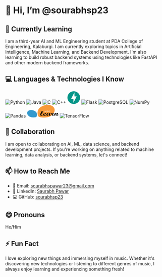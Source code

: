 # 👋 Hi, I’m @sourabhsp23

## 🌱 Currently Learning
I am a third-year AI and ML Engineering student at PDA College of Engineering, Kalaburgi. I am currently exploring topics in Artificial Intelligence, Machine Learning, and Backend Development. I'm also learning to build robust backend systems using technologies like FastAPI and other modern backend frameworks.

## 💻 Languages & Technologies I Know

<p align="left">
  <img src="https://cdn.jsdelivr.net/gh/devicons/devicon/icons/python/python-original.svg" alt="Python" width="40" height="40"/>
  <img src="https://cdn.jsdelivr.net/gh/devicons/devicon/icons/java/java-original.svg" alt="Java" width="40" height="40"/>
  <img src="https://cdn.jsdelivr.net/gh/devicons/devicon/icons/c/c-original.svg" alt="C" width="40" height="40"/>
  <img src="https://cdn.jsdelivr.net/gh/devicons/devicon/icons/cplusplus/cplusplus-original.svg" alt="C++" width="40" height="40"/>
  <img src="https://raw.githubusercontent.com/devicons/devicon/master/icons/fastapi/fastapi-original.svg" alt="FastAPI" width="40" height="40"/>
  <img src="https://cdn.jsdelivr.net/gh/devicons/devicon/icons/flask/flask-original.svg" alt="Flask" width="40" height="40"/>
  <img src="https://cdn.jsdelivr.net/gh/devicons/devicon/icons/postgresql/postgresql-original.svg" alt="PostgreSQL" width="40" height="40"/>
  <img src="https://cdn.jsdelivr.net/gh/devicons/devicon/icons/numpy/numpy-original.svg" alt="NumPy" width="40" height="40"/>
  <img src="https://cdn.jsdelivr.net/gh/devicons/devicon/icons/pandas/pandas-original.svg" alt="Pandas" width="40" height="40"/>
  <img src="https://raw.githubusercontent.com/scikit-learn/scikit-learn/main/doc/logos/scikit-learn-logo-without-subtitle.svg" alt="Scikit-learn" width="100" height="40"/>

  <img src="https://cdn.jsdelivr.net/gh/devicons/devicon/icons/tensorflow/tensorflow-original.svg" alt="TensorFlow" width="40" height="40"/>

</p>

## 💞️ Collaboration
I am open to collaborating on AI, ML, data science, and backend development projects. If you're working on anything related to machine learning, data analysis, or backend systems, let's connect!

## 📫 How to Reach Me
- 📧 Email: [sourabhspawar23@gmail.com](mailto:sourabhspawar23@gmail.com)  
- 💼 LinkedIn: [Saurabh Pawar](https://www.linkedin.com/in/saurabh-pawar-453458270?utm_source=share&utm_campaign=share_via&utm_content=profile&utm_medium=android_app)  
- 💻 GitHub: [sourabhsp23](https://github.com/sourabhsp23)

## 😄 Pronouns
He/Him

## ⚡ Fun Fact
I love exploring new things and immersing myself in music. Whether it's discovering new technologies or listening to different genres of music, I always enjoy learning and experiencing something fresh!

<!---
sourabhsp23/sourabhsp23 is a ✨ special ✨ repository because its `README.md` (this file) appears on your GitHub profile.
You can click the Preview link to take a look at your changes.
--->
